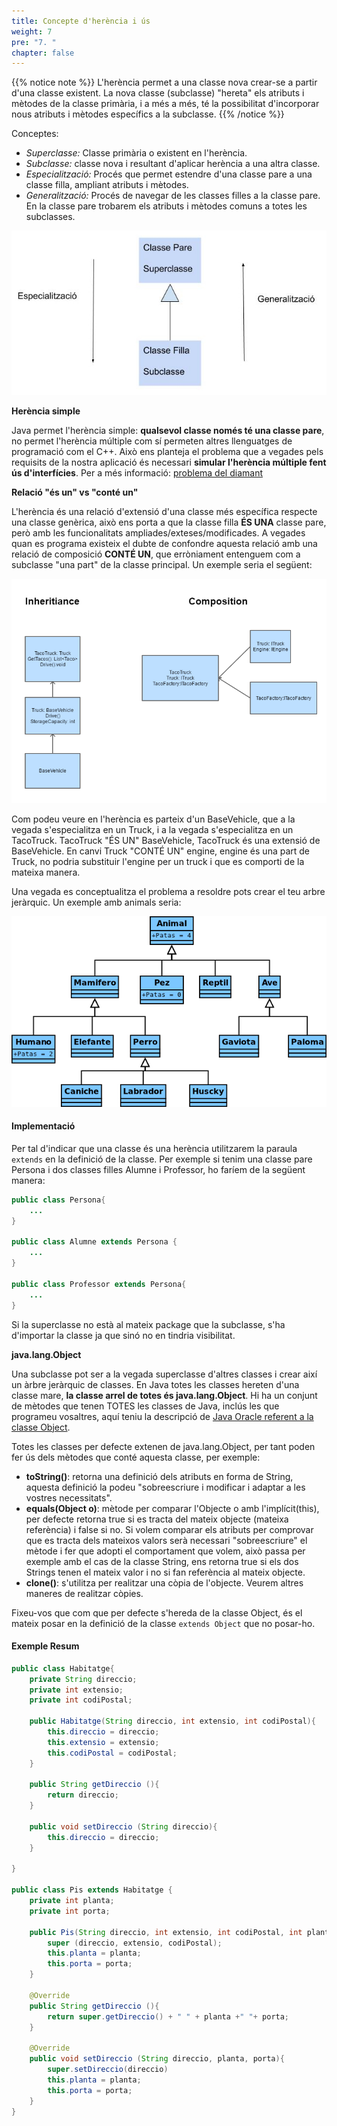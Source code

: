 ```yaml
---
title: Concepte d'herència i ús
weight: 7
pre: "7. "
chapter: false
---
```



{{% notice note %}}
L'herència permet a una classe nova crear-se a partir d'una classe existent. La nova classe (subclasse) "hereta" els atributs i mètodes de la classe primària, i a més a més, té la possibilitat d'incorporar nous atributs i mètodes específics a la subclasse.
{{% /notice %}}

Conceptes:

- *Superclasse:* Classe primària o existent en l'herència.
- *Subclasse:* classe nova i resultant d'aplicar herència a una altra classe.
- *Especialització:* Procés que permet estendre d'una classe pare a una classe filla, ampliant atributs i mètodes.
- *Generalització:* Procés de navegar de les classes filles a la classe pare. En la classe pare trobarem els atributs i mètodes comuns a totes les subclasses.

![herencia](./images/herencia.jpg)


**Herència simple**

Java permet l'herència simple: **qualsevol classe només té una classe pare**, no permet l'herència múltiple com sí permeten altres llenguatges de programació com el C++. Això ens planteja el problema que a vegades pels requisits de la nostra aplicació és necessari **simular l'herència múltiple fent ús d'interfícies**. Per a més informació: [problema del diamant](https://www.geeksforgeeks.org/java-and-multiple-inheritance/)

**Relació "és un" vs "conté un"**

L'herència és una relació d'extensió d'una classe més específica respecte una classe genèrica, això ens porta a que la classe filla **ÉS UNA** classe pare, però amb les funcionalitats ampliades/exteses/modificades. A vegades quan es programa existeix el dubte de confondre aquesta relació amb una relació de composició **CONTÉ UN**, que erròniament entenguem com a subclasse "una part"  de la classe principal. Un exemple seria el següent:

![herencia](./images/composiciovsherencia.png)

Com podeu veure en l'herència es parteix d'un BaseVehicle, que a la vegada s'especialitza en un Truck, i a la vegada s'especialitza en un TacoTruck. TacoTruck "ÉS UN" BaseVehicle, TacoTruck és una extensió de BaseVehicle.  En canvi Truck "CONTÉ UN" engine, engine és una part de Truck, no podria substituir l'engine per un truck i que es comporti de la mateixa manera.

Una vegada es conceptualitza el problema a resoldre pots crear el teu arbre jeràrquic. Un exemple amb animals seria:

![herencia](./images/herenciaExemple.png)

#### Implementació

Per tal d'indicar que una classe és una herència utilitzarem la paraula `extends` en la definició de la classe. Per exemple si tenim una classe pare Persona i dos classes filles Alumne i Professor, ho faríem de la següent manera:

```java
public class Persona{
    ...
}

public class Alumne extends Persona {
    ...
}

public class Professor extends Persona{
    ...
}
```

Si la superclasse no està al mateix package que la subclasse, s'ha d'importar la classe ja que sinó no en tindria visibilitat.

**java.lang.Object**

Una subclasse pot ser a la vegada superclasse d'altres classes i crear així un àrbre jeràrquic de classes. En Java totes les classes hereten d'una classe mare, **la classe arrel de totes és java.lang.Object**. Hi ha un conjunt de mètodes que tenen TOTES les classes de Java, inclús les que programeu vosaltres, aquí teniu la descripció de [Java Oracle referent a la classe Object](https://docs.oracle.com/en/java/javase/21/docs/api/java.base/java/lang/Object.html). 

Totes les classes per defecte extenen de java.lang.Object, per tant poden fer ús dels mètodes que conté aquesta classe, per exemple: 
- **toString()**: retorna una definició dels atributs en forma de String, aquesta definició la podeu "sobreescriure i modificar i adaptar a les vostres necessitats".
- **equals(Object o)**: mètode per comparar l'Objecte o amb l'implícit(this), per defecte retorna true si es tracta del mateix objecte (mateixa referència) i false si no. Si volem comparar els atributs per comprovar que es tracta dels mateixos valors serà necessari "sobreescriure" el mètode i fer que adopti el comportament que volem, això passa per exemple amb el cas de la classe String, ens retorna true si els dos Strings tenen el mateix valor i no si fan referència al mateix objecte. 
- **clone()**: s'utilitza per realitzar una còpia de l'objecte. Veurem altres maneres de realitzar còpies.

Fixeu-vos que com que per defecte s'hereda de la classe Object, és el mateix posar en la definició de la classe `extends Object` que no posar-ho.


#### Exemple Resum

```java
public class Habitatge{
    private String direccio;
    private int extensio;
    private int codiPostal;

    public Habitatge(String direccio, int extensio, int codiPostal){
        this.direccio = direccio;
        this.extensio = extensio;
        this.codiPostal = codiPostal;
    }

    public String getDireccio (){
        return direccio;
    }

    public void setDireccio (String direccio){
        this.direccio = direccio;
    }

}

public class Pis extends Habitatge {
    private int planta;
    private int porta;

    public Pis(String direccio, int extensio, int codiPostal, int planta, int porta){
        super (direccio, extensio, codiPostal);
        this.planta = planta;
        this.porta = porta;
    }

    @Override
    public String getDireccio (){
        return super.getDireccio() + " " + planta +" "+ porta;
    }

    @Override
    public void setDireccio (String direccio, planta, porta){
        super.setDireccio(direccio)
        this.planta = planta;
        this.porta = porta;
    }
}

```

